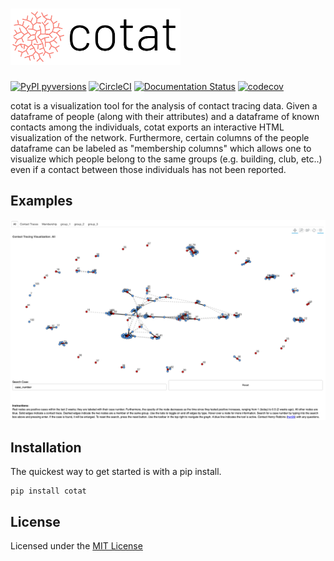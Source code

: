 # <img alt="cotat" src="docs/branding/cotat_color.png" height="90">

[![PyPI pyversions](https://img.shields.io/pypi/pyversions/cotat.svg)](https://pypi.python.org/pypi/cotat/)
[![CircleCI](https://circleci.com/gh/cornell-covid-modeling/cotat/tree/master.svg?style=shield&circle-token=97897740e926742355ec6f2809bb29815c07a1fb)](https://circleci.com/gh/cornell-covid-modeling/cotat/tree/master)
[![Documentation Status](https://readthedocs.org/projects/cotat/badge/?version=latest)](https://cotat.henryrobbins.com/en/latest/?badge=latest)
[![codecov](https://codecov.io/gh/cornell-covid-modeling/cotat/branch/master/graph/badge.svg?token=59BOEOE7TB)](https://codecov.io/gh/cornell-covid-modeling/cotat)

cotat is a visualization tool for the analysis of contact tracing data. Given
a dataframe of people (along with their attributes) and a dataframe of
known contacts among the individuals, cotat exports an interactive HTML
visualization of the network. Furthermore, certain columns of the people
dataframe can be labeled as "membership columns" which allows one to visualize
which people belong to the same groups (e.g. building, club, etc..) even if
a contact between those individuals has not been reported.

## Examples

![example.png](example.png)

## Installation

The quickest way to get started is with a pip install.

```
pip install cotat
```

## License

Licensed under the [MIT License](https://choosealicense.com/licenses/mit/)
